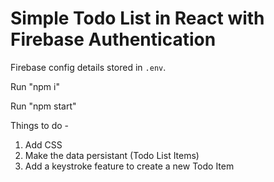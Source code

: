 # Simple Todo List in React with Firebase Authentication

Firebase config details stored in `.env`.

Run "npm i"

Run "npm start"

Things to do -

  1. Add CSS
  2. Make the data persistant (Todo List Items)
  3. Add a keystroke feature to create a new Todo Item
